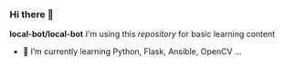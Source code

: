 ### Hi there 👋

**local-bot/local-bot** I'm using this _repository_ for basic learning content

- 🌱 I’m currently learning Python, Flask, Ansible, OpenCV ...
